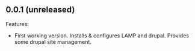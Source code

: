 ## 0.0.1 (unreleased)

Features:

  - First working version. Installs & configures LAMP and drupal. Provides some drupal site management.
